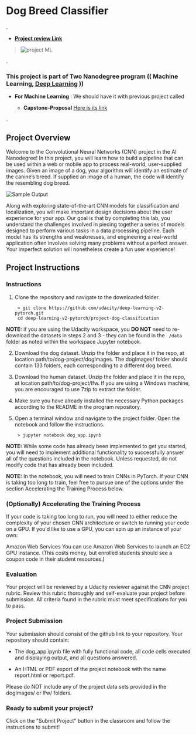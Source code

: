 


# Dog Breed Classifier


.


 
 - **[Project review Link](https://review.udacity.com/?utm_campaign=ret_000_auto_ndxxx_submission-reviewed&utm_source=blueshift&utm_medium=email&utm_content=reviewsapp-submission-reviewed&bsft_clkid=13880c9b-56bf-4535-8584-aeb1f54e0255&bsft_uid=00de2879-837f-441d-951a-23c93505cbff&bsft_mid=952cb547-3674-4e01-af84-8c40945ad6cd&bsft_eid=6f154690-7543-4582-9be7-e397af208dbd&bsft_txnid=f31bb247-3402-4788-8452-3ccd5d49ab9e&bsft_mime_type=html&bsft_ek=2020-10-09T08%3A30%3A29Z&bsft_aaid=affd8710-61ff-4001-baca-1d4a7303381d#!/reviews/2542299)**





 > ![project ML](https://user-images.githubusercontent.com/36210723/95561763-e3fbdf80-0a23-11eb-97f5-293e91e01ccf.png)
 
 
 
 
 
 
 
 
 .
 
 
 
 
 
 
 
### This project is part of Two Nanodegree program (( Machine Learning, [Deep Learning](https://github.com/nancyalaswad90/Deep-Learning-Nanodegree-) ))



- **For Machine Learning** :  We should have it with previous project called 


   - **Capstone-Proposal** [Here is its link ](https://github.com/nancyalaswad90/Capstone-Proposal)
	




.


## Project Overview




Welcome to the Convolutional Neural Networks (CNN) project in the AI Nanodegree! In this project, you will learn how to build a pipeline that can be used within a web or mobile app to process real-world, user-supplied images. Given an image of a dog, your algorithm will identify an estimate of the canine’s breed. If supplied an image of a human, the code will identify the resembling dog breed.









![Sample Output](https://github.com/nancyalaswad90/Predicting-Bike-Sharing-Data/blob/master/sample_dog_output.png)





Along with exploring state-of-the-art CNN models for classification and localization, you will make important design decisions about the user experience for your app. Our goal is that by completing this lab, you understand the challenges involved in piecing together a series of models designed to perform various tasks in a data processing pipeline. Each model has its strengths and weaknesses, and engineering a real-world application often involves solving many problems without a perfect answer. Your imperfect solution will nonetheless create a fun user experience!




## Project Instructions



### Instructions



1. Clone the repository and navigate to the downloaded folder.

	    > git clone https://github.com/udacity/deep-learning-v2-pytorch.git
        cd deep-learning-v2-pytorch/project-dog-classification
        
        
        
**NOTE:**  if you are using the Udacity workspace, you **DO NOT** need to re-download the datasets in steps 2 and 3 - they can be found in the ` /data`  folder as noted within the workspace Jupyter notebook.


2. Download the dog dataset. Unzip the folder and place it in the repo, at location path/to/dog-project/dogImages. The dogImages/ folder should contain 133 folders, each corresponding to a different dog breed.


3. Download the human dataset. Unzip the folder and place it in the repo, at location path/to/dog-project/lfw. If you are using a Windows machine, you are encouraged to use 7zip to extract the folder.


4. Make sure you have already installed the necessary Python packages according to the README in the program repository.

5. Open a terminal window and navigate to the project folder. Open the notebook and follow the instructions.


	    > jupyter notebook dog_app.ipynb




**NOTE:** While some code has already been implemented to get you started, you will need to implement additional functionality to successfully answer all of the questions included in the notebook. Unless requested, do not modify code that has already been included.



**NOTE:** In the notebook, you will need to train CNNs in PyTorch. If your CNN is taking too long to train, feel free to pursue one of the options under the section Accelerating the Training Process below.




### (Optionally) Accelerating the Training Process



If your code is taking too long to run, you will need to either reduce the complexity of your chosen CNN architecture or switch to running your code on a GPU. If you'd like to use a GPU, you can spin up an instance of your own:

Amazon Web Services
You can use Amazon Web Services to launch an EC2 GPU instance. (This costs money, but enrolled students should see a coupon code in their student resources.)



### Evaluation


Your project will be reviewed by a Udacity reviewer against the CNN project rubric. Review this rubric thoroughly and self-evaluate your project before submission. All criteria found in the rubric must meet specifications for you to pass.



### Project Submission


Your submission should consist of the github link to your repository. Your repository should contain:


 - The dog_app.ipynb file with fully functional code, all code cells executed and displaying output, and all questions answered.
 
 - An HTML or PDF export of the project notebook with the name report.html or report.pdf.
 
 
 
Please do NOT include any of the project data sets provided in the dogImages/ or lfw/ folders.



### Ready to submit your project?


Click on the "Submit Project" button in the classroom and follow the instructions to submit!


